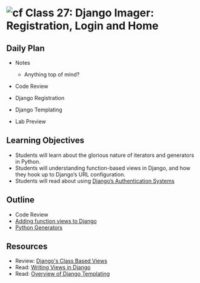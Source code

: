# ![cf](http://i.imgur.com/7v5ASc8.png) Class 27: Django Imager: Registration, Login and Home

## Daily Plan
- Notes
    - Anything top of mind?

- Code Review
- Django Registration
- Django Templating
- Lab Preview

## Learning Objectives
- Students will learn about the glorious nature of iterators and generators in Python.
- Students will understanding function-based views in Django, and how they hook up to Django’s URL configuration.
- Students will read about using [Django’s Authentication Systems](https://docs.djangoproject.com/es/2.0/topics/auth/default/)

## Outline
- Code Review
- [Adding function views to Django]
- [Python Generators]

[Adding function views to Django]: ./notes/function_views.md
[Python Generators]: ./notes/generators.md

## Resources
- Review: [Django's Class Based Views](https://docs.djangoproject.com/en/2.0/topics/class-based-views/)
- Read: [Writing Views in Django](https://docs.djangoproject.com/en/2.0/topics/http/views/)
- Read: [Overview of Django Templating](https://docs.djangoproject.com/en/2.0/ref/templates/language/)

